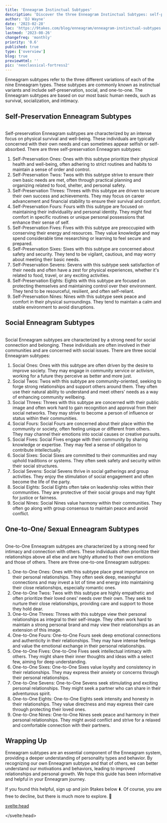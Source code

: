 ```yaml
---
title: 'Enneagram Instinctual Subtypes'
description: 'Discover the three Enneagram Instinctual Subtypes: self-preservation, social, and one-to-one. Learn how they influence your basic needs and relationships.'
author: 'DJ Wayne'
date: '2023-02-28'
loc: 'https://9takes.com/blog/enneagram/enneagram-instinctual-subtypes'
lastmod: '2023-08-26'
changefreq: 'monthly'
priority: '0.6'
published: true
type: ['overview']
blog: true
previewHtml: ''
pic: 'neoclassical-fortress2'
---
```


<script>
  import MarqueeHorizontal from "../../lib/components/atoms/MarqueeHorizontal.svelte";
	import  PopCard  from "../../lib/components/atoms/PopCard.svelte";
</script>

<p class="firstLetter">Enneagram subtypes refer to the three different variations of each of the nine Enneagram types. These subtypes are commonly known as instinctual variants and include self-preservation, social, and one-to-one. The Enneagram subtypes are based on our most basic human needs, such as survival, socialization, and intimacy.</p>

## Self-Preservation Enneagram Subtypes

<div
	style="display: flex;
    justify-content: center;
    margin: 1rem 0;
	"
>
	<PopCard
		image={`/blogs/neoclassical-fortress2.webp`}
		showIcon={false}
		displayText=""
		altText="neoclassical fortress, a symbol of self preservation"
		subtext=""
	/>
</div>

Self-preservation Enneagram subtypes are characterized by an intense focus on physical survival and well-being. These individuals are typically concerned with their own needs and can sometimes appear selfish or self-absorbed. There are three self-preservation Enneagram subtypes:

1. Self-Preservation Ones: Ones with this subtype prioritize their physical health and well-being, often adhering to strict routines and habits to maintain a sense of order and control.
2. Self-Preservation Twos: Twos with this subtype strive to ensure their own basic needs are met, often through practical planning and organizing related to food, shelter, and personal safety.
3. Self-Preservation Threes: Threes with this subtype are driven to secure their own success and achievements. They may focus on career advancement and financial stability to ensure their survival and comfort.
4. Self-Preservation Fours: Fours with this subtype are focused on maintaining their individuality and personal identity. They might find comfort in specific routines or unique personal possessions that enhance their sense of self.
5. Self-Preservation Fives: Fives with this subtype are preoccupied with conserving their energy and resources. They value knowledge and may spend considerable time researching or learning to feel secure and prepared.
6. Self-Preservation Sixes: Sixes with this subtype are concerned about safety and security. They tend to be vigilant, cautious, and may worry about meeting their basic needs.
7. Self-Preservation Sevens: Sevens with this subtype seek satisfaction of their needs and often have a zest for physical experiences, whether it's related to food, travel, or any exciting activities.
8. Self-Preservation Eights: Eights with this subtype are focused on protecting themselves and maintaining control over their environment. They tend to be resourceful, resilient, and often self-reliant.
9. Self-Preservation Nines: Nines with this subtype seek peace and comfort in their physical surroundings. They tend to maintain a calm and stable environment to avoid disruptions.

## Social Enneagram Subtypes

<div
	style="display: flex;
    justify-content: center;
    margin: 1rem 0;
	"
>
	<PopCard
		image={`/blogs/enneagram-social-symbol.webp`}
		showIcon={false}
		displayText=""
		altText="people gathered in a basement talking"
		subtext=""
	/>
</div>

Social Enneagram subtypes are characterized by a strong need for social connection and belonging. These individuals are often involved in their communities and are concerned with social issues. There are three social Enneagram subtypes:

1. Social Ones: Ones with this subtype are often driven by the desire to improve society. They may engage in community service or activism, working for a future they perceive as better and more just.
2. Social Twos: Twos with this subtype are community-oriented, seeking to forge strong relationships and support others around them. They often use their natural ability to understand and meet others' needs as a way of enhancing community wellbeing.
3. Social Threes: Threes with this subtype are concerned with their public image and often work hard to gain recognition and approval from their social networks. They may strive to become a person of influence or status within their communities.
4. Social Fours: Social Fours are concerned about their place within the community or society, often feeling unique or different from others. They may channel their emotions into social causes or creative pursuits.
5. Social Fives: Social Fives engage with their community by sharing knowledge or expertise. They may feel a sense of obligation to contribute intellectually.
6. Social Sixes: Social Sixes are committed to their communities and may uphold traditions or systems. They often seek safety and security within their social structures.
7. Social Sevens: Social Sevens thrive in social gatherings and group activities. They enjoy the stimulation of social engagement and often become the life of the party.
8. Social Eights: Social Eights often take on leadership roles within their communities. They are protective of their social groups and may fight for justice or fairness.
9. Social Nines: Social Nines value harmony within their communities. They often go along with group consensus to maintain peace and avoid conflict.

## One-to-One/ Sexual Enneagram Subtypes

<div
	style="display: flex;
    justify-content: center;
    margin: 1rem 0;
	"
>
	<PopCard
		image={`/blogs/enneagram-one-to-one-symbol.webp`}
		showIcon={false}
		displayText=""
		altText="two people facing the unknown together"
		subtext=""
	/>
</div>

One-to-One Enneagram subtypes are characterized by a strong need for intimacy and connection with others. These individuals often prioritize their relationships above all else and are highly attuned to their own emotions and those of others. There are three one-to-one Enneagram subtypes:

1. One-to-One Ones: Ones with this subtype place great importance on their personal relationships. They often seek deep, meaningful connections and may invest a lot of time and energy into maintaining their close relationships, especially romantic ones.
2. One-to-One Twos: Twos with this subtype are highly empathetic and often prioritize their loved ones' needs over their own. They seek to nurture their close relationships, providing care and support to those they hold dear.
3. One-to-One Threes: Threes with this subtype view their personal relationships as integral to their self-image. They often work hard to maintain a strong personal brand and may view their relationships as an extension of this image.
4. One-to-One Fours: One-to-One Fours seek deep emotional connections and authenticity in their relationships. They may have intense feelings and value the emotional exchange in their personal relationships.
5. One-to-One Fives: One-to-One Fives seek intellectual intimacy with others. They might share their inner thoughts and ideas with a select few, aiming for deep understanding.
6. One-to-One Sixes: One-to-One Sixes value loyalty and consistency in their relationships. They may express their anxiety or concerns through their personal relationships.
7. One-to-One Sevens: One-to-One Sevens seek stimulating and exciting personal relationships. They might seek a partner who can share in their adventurous spirit.
8. One-to-One Eights: One-to-One Eights seek intensity and honesty in their relationships. They value directness and may express their care through protecting their loved ones.
9. One-to-One Nines: One-to-One Nines seek peace and harmony in their personal relationships. They might avoid conflict and strive for a relaxed and comfortable connection with their partners.

<div>
<MarqueeHorizontal displayList={[{name: 'at a party 🎉', link: '/blog/enneagram/enneagram-types-at-party'}, {name: 'in stress 😰', link: '/blog/enneagram/enneagram-types-in-stress'}, {name: 'being ghosted 👻', link: '/blog/enneagram/enneagram-types-being-ghosted'}, {name: 'strengths 💪 and weaknesses', link: '/blog/enneagram/enneagram-strengths-and-weaknesses'}, {name: 'communication styles 🙊', link: '/blog/enneagram/enneagram-communication-styles'} ]} />
</div>

## Wrapping Up

Enneagram subtypes are an essential component of the Enneagram system, providing a deeper understanding of personality types and behavior. By recognizing our own Enneagram subtype and that of others, we can better understand our motivations and behaviors, leading to improved relationships and personal growth. We hope this guide has been informative and helpful in your Enneagram journey.

If you found this helpful, sign up and join 9takes below ⬇️. Of course, you are free to decline, but there is much more to explore. 🚀

<svelte:head>

<script type="application/ld+json">
  {
  "@context": "http://schema.org",
  "@type": "BlogPosting",
  "about": {
    "@type": "Thing",
    "name": "Enneagram"
  },
  "articleBody": "Explore the three instinctual subtypes, also known as the Self-Preservation, Sexual, and Social subtypes. Understanding your subtype can provide valuable insight into your personality and behavior. In this blog post, we'll explore the Enneagram's instinctual subtypes in-depth and provide examples of how they manifest in everyday life.",
  "creator" : ["DJ Wayne"],
      "author": {
    "@type": "Person",
    "name": "DJ Wayne",
    "sameAs": ["https://www.instagram.com/djwayne3/", "https://www.youtube.com/@djwayne3", "https://www.linkedin.com/in/davidtwayne/", "https://twitter.com/djwayne3"
        ]
  },
  "dateModified": {
    "@type": "Date",
    "@value": "2023-08-26"
  },
  "datePublished": {
    "@type": "Date",
    "@value": "2023-02-28"
  },
  "description": "Learn about the Enneagram's Instinctual Subtypes and see type examples for each subtype.",
  "headline": "Understanding Enneagram Instinctual Subtypes",
  "image": {
    "@type": "ImageObject",
    "height": 965,
    "url": "https://9takes.com/blogs/neoclassical-fortress2.webp",
    "width": 685
  },
  "mainEntityOfPage": {
    "@id": "https://9takes.com/blog/enneagram/enneagram-instinctual-subtypes",
    "@type": "WebPage"
  },
  "mentions": {
        "@type": "Thing",
        "name": "Enneagram"
      },
  "publisher": {
        "@type": "Organization",
        "sameAs": ["https://www.instagram.com/9takesdotcom/", "https://twitter.com/9takesdotcom"],
        "logo": {
          "@type": "ImageObject",
          "url": "https://9takes.com/brand/darkRubix.png"
        },
        "name": "9takes"
      }
}
</script>

</svelte:head>
